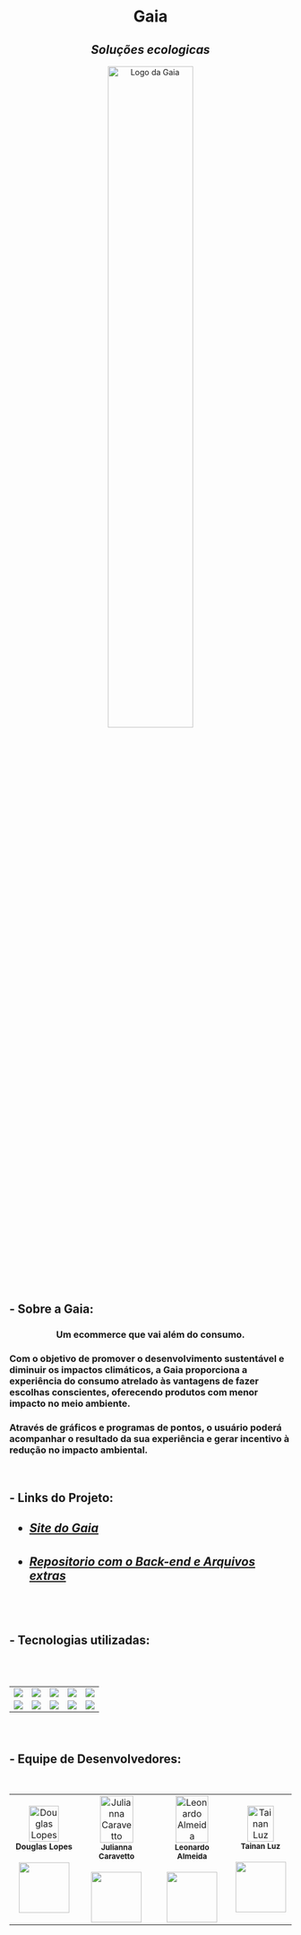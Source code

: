 <h1 align="center">
    Gaia
</h1>
<h2 align="center"><i>Soluções ecologicas</i></h2>

<p align="center">
    <img align="center" src="https://cdn.discordapp.com/attachments/892048100582109274/898737626750783498/logo_gaia.png"
        style="width: 55%;" alt="Logo da Gaia">
</p>

<br>

<h2>- Sobre a Gaia:</h2>
<h3 align="center">Um ecommerce que vai além do consumo.</h3>

<h3>Com o objetivo de promover o desenvolvimento sustentável e diminuir os impactos climáticos,
    a Gaia proporciona a experiência do consumo atrelado às vantagens de fazer escolhas conscientes,
    oferecendo produtos com menor impacto no meio ambiente.
</h3>

<h3>Através de gráficos e programas de pontos, o usuário poderá acompanhar
    o resultado da sua experiência e gerar incentivo à redução no impacto
    ambiental.
</h3>

<br>

<h2>- Links do Projeto:<h2>

- <h5> <a href="https://projetogaia.netlify.app/home" target="_blank">Site do Gaia</a></h5>

- <h5> <a href="https://github.com/leo-nardow/ProjetoGaia-BackEnd" target="_blank">Repositorio com o Back-end e
                Arquivos extras</a></h5>

<br>

<h2>- Tecnologias utilizadas: <h2>

<br>

<table align="center" style=" width: 80%">
    <tr>
      <td align="center">
      <img src="https://img.shields.io/badge/Java-5B4638?style=for-the-badge&logo=java&logoColor=white">
      <td align="center">
      <img src="https://img.shields.io/badge/Spring_Boot-F2F4F9?style=for-the-badge&logo=spring-boot">
      <td align="center">
      <img src="https://img.shields.io/badge/MySQL-00000F?style=for-the-badge&logo=mysql&logoColor=white">
      <td align="center">
      <img src="https://img.shields.io/badge/PostgreSQL-316192?style=for-the-badge&logo=postgresql&logoColor=whit">
      <td align="center">
      <img src="https://img.shields.io/badge/Heroku-430098?style=for-the-badge&logo=heroku&logoColor=white">
    <tr>
        <td align="center">
        <img src="https://img.shields.io/badge/Angular-DD0031?style=for-the-badge&logo=angular&logoColor=white">
        <td align="center">
        <img src="https://img.shields.io/badge/HTML5-E34F26?style=for-the-badge&logo=html5&logoColor=white">
        <td align="center">
        <img src="https://img.shields.io/badge/CSS3-1572B6?style=for-the-badge&logo=css3&logoColor=white">
        <td align="center">
        <img src="https://img.shields.io/badge/TypeScript-007ACC?style=for-the-badge&logo=typescript&logoColor=white">
        <td align="center">
        <img src="https://img.shields.io/badge/JavaScript-323330?style=for-the-badge&logo=javascript&logoColor=F7DF1E">
    </tr>
</table>

<br>


<h2>- Equipe de Desenvolvedores: </h2>

<br>

<table>
  <tr>
  <td align="center"><img style="width: 70%" 
  src="https://cdn.discordapp.com/attachments/892048100582109274/892829487971061780/Doug4k_Circle.png"
   alt="Douglas Lopes"/><br /><sub style="font-size: 14px"><b>Douglas Lopes</b></sub><br /> 
  <a href="https://www.linkedin.com/in/douglas-lpsouza/" target="_blank" alt="Linkedin">
  <br>
<img src="https://img.shields.io/badge/-Linkedin-1C1C1C?style=for-the-badge&logo=Linkedin&logoColor=00FFFF&link=https://www.linkedin.com/in/douglas-lpsouza/" target="_blank" style= "width:90px;"/>
  </a>


  <td align="center"><img style="width: 70%"
  src="https://cdn.discordapp.com/attachments/892048100582109274/892795187502383155/Ju_circle.png" 
  alt="Julianna Caravetto"/><br /><sub><b>Julianna Caravetto</b></sub></a><br /> 
  <a href="https://www.linkedin.com/in/julianna-caravetto/" target="_blank" alt="Linkedin">
  <br>
<img src="https://img.shields.io/badge/-Linkedin-1C1C1C?style=for-the-badge&logo=Linkedin&logoColor=00FFFF&link=https://www.linkedin.com/in/julianna-caravetto/" target="_blank" style= "width:90px;"/>
  </a>

  <td align="center"><img style="width: 70%"
  src="https://cdn.discordapp.com/attachments/892048100582109274/892795189603749928/Leo_circle.png" 
  alt="Leonardo Almeida"/><br /><sub><b>Leonardo Almeida</b></sub></a><br />
  <a href="https://www.linkedin.com/in/leo-nardow/" target="_blank" alt="Linkedin">
  <br>
<img src="https://img.shields.io/badge/-Linkedin-1C1C1C?style=for-the-badge&logo=Linkedin&logoColor=00FFFF&link=https://www.linkedin.com/in/leo-nardow/" target="_blank" style= "width:90px;"/>
  </a>
 
  <td align="center"><img style="width: 70%"
  src="https://cdn.discordapp.com/attachments/892048100582109274/892795193387008000/Tai_circle.png"  alt="Tainan Luz"/><br /><sub><b>Tainan Luz</b></sub></a><br />
   <a href="https://www.linkedin.com/in/tainan-luz-442694218/" target="_blank" alt="Linkedin">
  <br>
  <img src="https://img.shields.io/badge/-Linkedin-1C1C1C?style=for-the-badge&logo=Linkedin&logoColor=00FFFF&link=https://www.linkedin.com/in/tainan-luz-442694218/" target="_blank" style= "width:90px;"/>
  </a>
  </tr>
</table>

